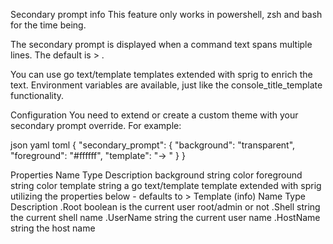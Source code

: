 Secondary prompt
info
This feature only works in powershell, zsh and bash for the time being.

The secondary prompt is displayed when a command text spans multiple lines. The default is > .

You can use go text/template templates extended with sprig to enrich the text. Environment variables are available, just like the console_title_template functionality.

Configuration
You need to extend or create a custom theme with your secondary prompt override. For example:

json
yaml
toml
{
  "secondary_prompt": {
    "background": "transparent",
    "foreground": "#ffffff",
    "template": "-> "
  }
}

Properties
Name	Type	Description
background	string	color
foreground	string	color
template	string	a go text/template template extended with sprig utilizing the properties below - defaults to >
Template (info)
Name	Type	Description
.Root	boolean	is the current user root/admin or not
.Shell	string	the current shell name
.UserName	string	the current user name
.HostName	string	the host name
